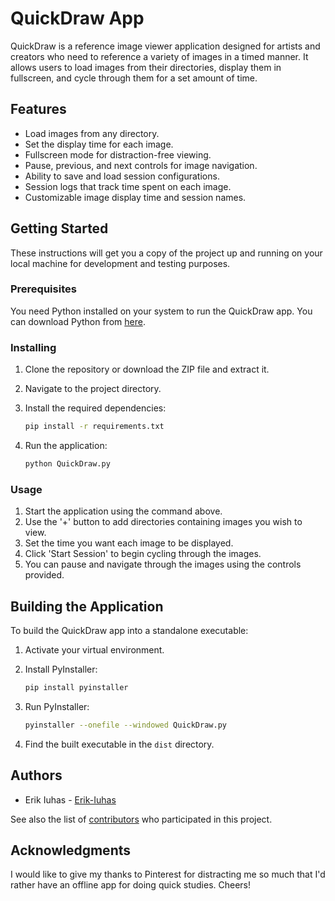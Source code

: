 # QuickDraw App

QuickDraw is a reference image viewer application designed for artists and creators who need to reference a variety of images in a timed manner. It allows users to load images from their directories, display them in fullscreen, and cycle through them for a set amount of time.

## Features

- Load images from any directory.
- Set the display time for each image.
- Fullscreen mode for distraction-free viewing.
- Pause, previous, and next controls for image navigation.
- Ability to save and load session configurations.
- Session logs that track time spent on each image.
- Customizable image display time and session names.

## Getting Started

These instructions will get you a copy of the project up and running on your local machine for development and testing purposes.

### Prerequisites

You need Python installed on your system to run the QuickDraw app. You can download Python from [here](https://www.python.org/downloads/).

### Installing

1. Clone the repository or download the ZIP file and extract it.
2. Navigate to the project directory.
3. Install the required dependencies:

    ```sh
    pip install -r requirements.txt
    ```

4. Run the application:

    ```sh
    python QuickDraw.py
    ```

### Usage

1. Start the application using the command above.
2. Use the '+' button to add directories containing images you wish to view.
3. Set the time you want each image to be displayed.
4. Click 'Start Session' to begin cycling through the images.
5. You can pause and navigate through the images using the controls provided.

## Building the Application

To build the QuickDraw app into a standalone executable:

1. Activate your virtual environment.
2. Install PyInstaller:

    ```sh
    pip install pyinstaller
    ```

3. Run PyInstaller:

    ```sh
    pyinstaller --onefile --windowed QuickDraw.py
    ```

4. Find the built executable in the `dist` directory.

## Authors

- Erik Iuhas - [Erik-Iuhas](https://github.com/Erik-Iuhas)

See also the list of [contributors](https://github.com/Erik-Iuhas/QuickDraw/contributors) who participated in this project.

## Acknowledgments

I would like to give my thanks to Pinterest for distracting me so much that I'd rather have an offline app for doing quick studies. Cheers! 
